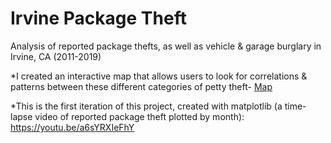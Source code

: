 # Irvine Package Theft
Analysis of reported package thefts, as well as vehicle & garage burglary in Irvine, CA (2011-2019)

*I created an interactive map that allows users to look for correlations & patterns between these different categories of petty theft- [Map](https://hassenmorad.github.io/irvine.html)

*This is the first iteration of this project, created with matplotlib (a time-lapse video of reported package theft plotted by month): https://youtu.be/a6sYRXIeFhY
